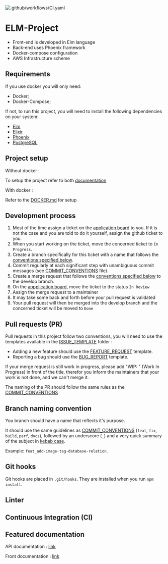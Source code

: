 ![.github/workflows/CI.yaml](https://github.com/HETIC-MT-P2021/aio-group3-proj01/workflows/.github/workflows/CI.yaml/badge.svg)

# ELM-Project

- Front-end is developed in Elm language
- Back-end uses Phoenix framework
- Docker-compose configuration
- AWS Infrastructure scheme

## Requirements
If you use docker you will only need:
* Docker;
* Docker-Compose;

If not, to run this project, you will need to install the following dependencies on your system:

- [Elm](https://guide.elm-lang.org/install/elm.html)
- [Elixir](https://elixir-lang.org/install.html)
- [Phoenix](https://hexdocs.pm/phoenix/installation.html)
- [PostgreSQL](https://www.postgresql.org/download/macosx/)

## Project setup

Without docker : 

To setup the project refer to both [documentation](#featured-documentation)

With docker : 

Refer to the [DOCKER.md](DOCKER.md) for setup


## Development process

1. Most of the time assign a ticket on the [application board](https://github.com/JackMaarek/Elm-project/projects/2) to you. If it is not the case and you are told to do it yourself, assign the github ticket to you. 
2. When you start working on the ticket, move the concerned ticket to `In Progress`.
3. Create a branch specifically for this ticket with a name that follows the [conventions specified below](#branch-naming-convention).
4. Commit regularly at each significant step with unambiguous commit messages (see [COMMIT_CONVENTIONS](COMMIT_CONVENTIONS.md) file).
5. Create a merge request that follows the [conventions specified below](#pull-requests-pr) to the develop branch.
6. On the [appplication board](https://github.com/JackMaarek/Elm-project/projects/2), move the ticket to the status `In Review`
7. Assign the merge request to a maintainer
8. It may take some back and forth before your pull request is validated
9. Your pull request will then be merged into the develop branch and the concerned ticket will be moved to `Done`

## Pull requests (PR)

Pull requests in this project follow two conventions, you will need to use the templates available in the [ISSUE_TEMPLATE](.github/ISSUE_TEMPLATE) folder :

- Adding a new feature should use the [FEATURE_REQUEST](.github/ISSUE_TEMPLATE/FEATURE_REQUEST.md) template.
- Reporting a bug should use the [BUG_REPORT](.github/ISSUE_TEMPLATE/BUG_REPORT.md) template.

If your merge request is still work in progress, please add "WIP: " (Work In Progress) in front of the title, therefor you inform the maintainers that your work is not done, and we can't merge it.

The naming of the PR should follow the same rules as the [COMMIT_CONVENTIONS](COMMIT_CONVENTIONS.md)


## Branch naming convention

You branch should have a name that reflects it's purpose.

It should use the same guidelines as [COMMIT_CONVENTIONS](COMMIT_CONVENTIONS.md) (`feat`, `fix`, `build`, `perf`, `docs`), followed by an underscore (`_`) and a very quick summary of the subject in [kebab case][1].

Example: `feat_add-image-tag-database-relation`.

## Git hooks
Git hooks are placed in `.git/hooks`. They are installed when you run `npm install`.

## Linter

## Continuous Integration (CI)

## Featured documentation

API documentation : [link](source/backend/README.md)

Front documentation : [link](source/frontend/README.md)

[1]: https://medium.com/better-programming/string-case-styles-camel-pascal-snake-and-kebab-case-981407998841

